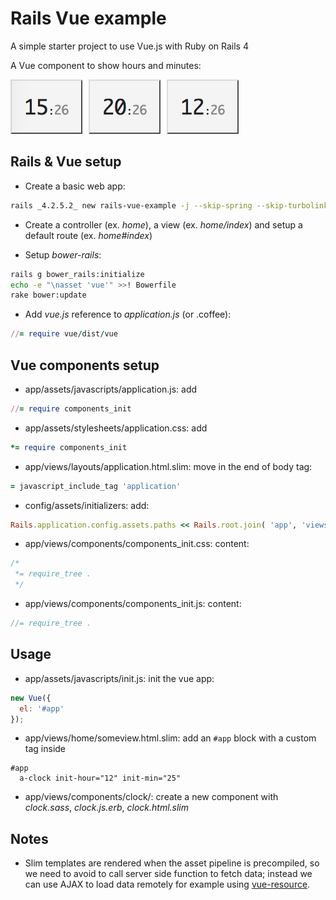 # Rails Vue example

A simple starter project to use Vue.js with Ruby on Rails 4

A Vue component to show hours and minutes:

![Rails Vue example](https://raw.githubusercontent.com/blocknotes/rails-vue-example/master/screenshot.png "Rails Vue example")

## Rails & Vue setup

- Create a basic web app:
```sh
rails _4.2.5.2_ new rails-vue-example -j --skip-spring --skip-turbolinks
```

- Create a controller (ex. *home*), a view (ex. *home/index*) and setup a default route (ex. *home#index*)

- Setup *bower-rails*:
```sh
rails g bower_rails:initialize
echo -e "\nasset 'vue'" >>! Bowerfile
rake bower:update
```

- Add *vue.js* reference to *application.js* (or .coffee):
```ruby
//= require vue/dist/vue
```

## Vue components setup

- app/assets/javascripts/application.js: add
```ruby
//= require components_init
```

- app/assets/stylesheets/application.css: add
```ruby
*= require components_init
```

- app/views/layouts/application.html.slim: move in the end of body tag:
```ruby
= javascript_include_tag 'application'
```

- config/assets/initializers: add:
```ruby
Rails.application.config.assets.paths << Rails.root.join( 'app', 'views', 'components' )
```

- app/views/components/components_init.css: content:
```css
/*
 *= require_tree .
 */
```

- app/views/components/components_init.js: content:
```javascript
//= require_tree .
```

## Usage

- app/assets/javascripts/init.js: init the vue app:
```javascript
new Vue({
  el: '#app'
});
```

- app/views/home/someview.html.slim: add an `#app` block with a custom tag inside
```slim
#app
  a-clock init-hour="12" init-min="25"
```

- app/views/components/clock/: create a new component with *clock.sass*, *clock.js.erb*, *clock.html.slim*

## Notes

- Slim templates are rendered when the asset pipeline is precompiled, so we need to avoid to call server side function to fetch data; instead we can use AJAX to load data remotely for example using [vue-resource](https://github.com/vuejs/vue-resource).
